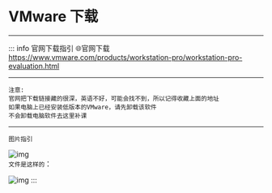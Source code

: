 # VMware 下载

---

::: info  官网下载指引
:globe_with_meridians:官网下载  
https://www.vmware.com/products/workstation-pro/workstation-pro-evaluation.html  

---
`注意:`  
`官网把下载链接藏的很深，英语不好，可能会找不到，所以记得收藏上面的地址`  
`如果电脑上已经安装低版本的VMware，请先卸载该软件`  
`不会卸载电脑软件去这里补课`  

---
`图片指引`

![img](/notesPic/202401191108.png)  
`文件是这样的`：  

![img](/notesPic/202401191112.png)
:::


